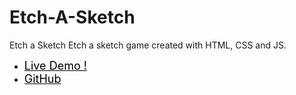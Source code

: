 # Etch-A-Sketch
Etch a Sketch
Etch a sketch game created with HTML, CSS and JS.


  <ul>
    <li> <a  style="font-size:18px; color:black;" href="https://ysdng.github.io/Etch-A-Sketch"> Live Demo ! </a> </li>
    <li> <a  style="font-size:18px; color:black;" href="https://github.com/YsDnG/Etch-A-Sketch"> GitHub </li>
  </ul> 
